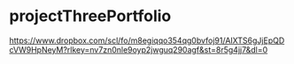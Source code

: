# projectThreePortfolio

https://www.dropbox.com/scl/fo/m8egiqqo354qg0bvfoj91/AIXTS6gJjEpQDcVW9HpNeyM?rlkey=nv7zn0nle9oyp2jwguq290agf&st=8r5g4jj7&dl=0